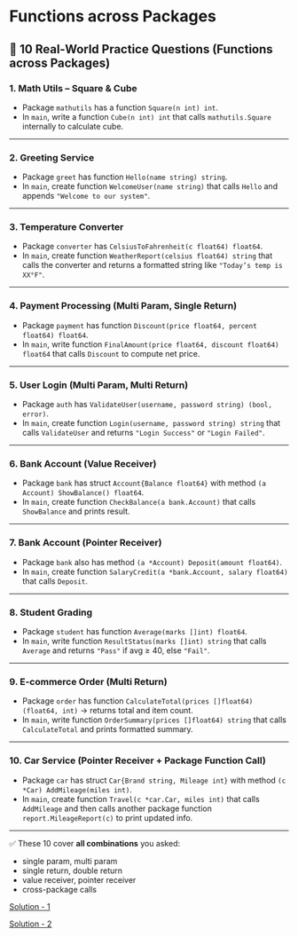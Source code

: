 # Functions across Packages

## 🔹 10 Real-World Practice Questions (Functions across Packages)

### 1. **Math Utils – Square & Cube**

- Package `mathutils` has a function `Square(n int) int`.
- In `main`, write a function `Cube(n int) int` that calls `mathutils.Square` internally to calculate cube.

---

### 2. **Greeting Service**

- Package `greet` has function `Hello(name string) string`.
- In `main`, create function `WelcomeUser(name string)` that calls `Hello` and appends `"Welcome to our system"`.

---

### 3. **Temperature Converter**

- Package `converter` has `CelsiusToFahrenheit(c float64) float64`.
- In `main`, create function `WeatherReport(celsius float64) string` that calls the converter and returns a formatted string like `"Today’s temp is XX°F"`.

---

### 4. **Payment Processing (Multi Param, Single Return)**

- Package `payment` has function `Discount(price float64, percent float64) float64`.
- In `main`, write function `FinalAmount(price float64, discount float64) float64` that calls `Discount` to compute net price.

---

### 5. **User Login (Multi Param, Multi Return)**

- Package `auth` has `ValidateUser(username, password string) (bool, error)`.
- In `main`, create function `Login(username, password string) string` that calls `ValidateUser` and returns `"Login Success"` or `"Login Failed"`.

---

### 6. **Bank Account (Value Receiver)**

- Package `bank` has struct `Account{Balance float64}` with method `(a Account) ShowBalance() float64`.
- In `main`, create function `CheckBalance(a bank.Account)` that calls `ShowBalance` and prints result.

---

### 7. **Bank Account (Pointer Receiver)**

- Package `bank` also has method `(a *Account) Deposit(amount float64)`.
- In `main`, create function `SalaryCredit(a *bank.Account, salary float64)` that calls `Deposit`.

---

### 8. **Student Grading**

- Package `student` has function `Average(marks []int) float64`.
- In `main`, write function `ResultStatus(marks []int) string` that calls `Average` and returns `"Pass"` if avg ≥ 40, else `"Fail"`.

---

### 9. **E-commerce Order (Multi Return)**

- Package `order` has function `CalculateTotal(prices []float64) (float64, int)` → returns total and item count.
- In `main`, write function `OrderSummary(prices []float64) string` that calls `CalculateTotal` and prints formatted summary.

---

### 10. **Car Service (Pointer Receiver + Package Function Call)**

- Package `car` has struct `Car{Brand string, Mileage int}` with method `(c *Car) AddMileage(miles int)`.
- In `main`, create function `Travel(c *car.Car, miles int)` that calls `AddMileage` and then calls another package function `report.MileageReport(c)` to print updated info.

---

✅ These 10 cover **all combinations** you asked:

- single param, multi param
- single return, double return
- value receiver, pointer receiver
- cross-package calls

[Solution - 1](Solution%20-%201%20272d9598f0ab8003a63fffae0c87a2a2.md)

[Solution - 2](Solution%20-%202%20272d9598f0ab80e9b4dadbf19046ca9b.md)